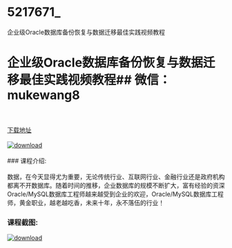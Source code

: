 # 5217671_
企业级Oracle数据库备份恢复与数据迁移最佳实践视频教程
# 企业级Oracle数据库备份恢复与数据迁移最佳实践视频教程## 微信：mukewang8
<br/></br>[下载地址](http://www.36tz.cn/article/5217671 "下载地址")
<br/></br>[![download](http://36tz.cn/muke_img/2021_01_1-63.png "下载地址")](http://www.36tz.cn/article/5217671 "下载地址")
<br/></br>### 课程介绍:<br/></br>数据，在今天显得尤为重要，无论传统行业、互联网行业、金融行业还是政府机构都离不开数据库。随着时间的推移，企业数据库的规模不断扩大，富有经验的资深Oracle/MySQL数据库工程师越来越受到企业的欢迎，Oracle/MySQL数据库工程师，黄金职业，越老越吃香，未来十年，永不落伍的行业！

### 课程截图:
[![download](http://36tz.cn/muke_img/2021_01_2-75.png "下载地址")](http://www.36tz.cn/article/5217671 "下载地址")
